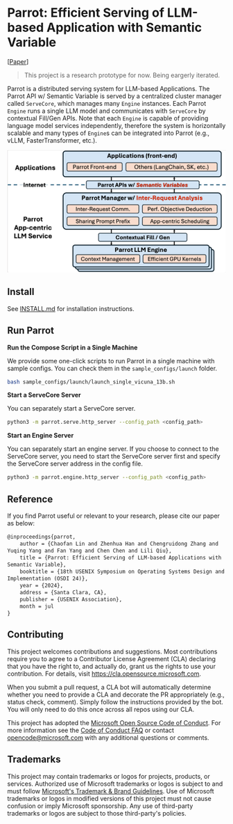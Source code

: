 # Parrot: Efficient Serving of LLM-based Application with Semantic Variable

[[Paper](https://arxiv.org/abs/2405.19888)]

> This project is a research prototype for now. Being eargerly iterated.

Parrot is a distributed serving system for LLM-based Applications. The Parrot API w/ Semantic Variable is served by a centralized cluster manager called `ServeCore`, which manages many `Engine` instances. Each Parrot `Engine` runs a single LLM model and communicates with `ServeCore` by contextual Fill/Gen APIs. Note that each `Engine` is capable of providing language model services independently, therefore the system is horizontally scalable and many types of `Engine`s can be integrated into Parrot (e.g., vLLM, FasterTransformer, etc.).

![](assets/arch_paper_ver.png)

## Install

See [INSTALL.md](INSTALL.md) for installation instructions.

## Run Parrot

**Run the Compose Script in a Single Machine**

We provide some one-click scripts to run Parrot in a single machine with sample configs. You can check them in the `sample_configs/launch` folder.

```bash
bash sample_configs/launch/launch_single_vicuna_13b.sh
```

<!-- **Run Docker Compose in a Cluster**

TODO -->

**Start a ServeCore Server**

You can separately start a ServeCore server.

```bash
python3 -m parrot.serve.http_server --config_path <config_path>
```

**Start an Engine Server**

You can separately start an engine server. If you choose to connect to the ServeCore server, you need to start the ServeCore server first and specify the ServeCore server address in the config file.

```bash
python3 -m parrot.engine.http_server --config_path <config_path>
```

## Reference

If you find Parrot useful or relevant to your research, please cite our paper as below:

```
@inproceedings{parrot,
    author = {Chaofan Lin and Zhenhua Han and Chengruidong Zhang and Yuqing Yang and Fan Yang and Chen Chen and Lili Qiu},
    title = {Parrot: Efficient Serving of LLM-based Applications with Semantic Variable},
    booktitle = {18th USENIX Symposium on Operating Systems Design and Implementation (OSDI 24)},
    year = {2024},
    address = {Santa Clara, CA},
    publisher = {USENIX Association},
    month = jul
}
```

## Contributing

This project welcomes contributions and suggestions.  Most contributions require you to agree to a
Contributor License Agreement (CLA) declaring that you have the right to, and actually do, grant us
the rights to use your contribution. For details, visit https://cla.opensource.microsoft.com.

When you submit a pull request, a CLA bot will automatically determine whether you need to provide
a CLA and decorate the PR appropriately (e.g., status check, comment). Simply follow the instructions
provided by the bot. You will only need to do this once across all repos using our CLA.

This project has adopted the [Microsoft Open Source Code of Conduct](https://opensource.microsoft.com/codeofconduct/).
For more information see the [Code of Conduct FAQ](https://opensource.microsoft.com/codeofconduct/faq/) or
contact [opencode@microsoft.com](mailto:opencode@microsoft.com) with any additional questions or comments.

## Trademarks

This project may contain trademarks or logos for projects, products, or services. Authorized use of Microsoft 
trademarks or logos is subject to and must follow 
[Microsoft's Trademark & Brand Guidelines](https://www.microsoft.com/en-us/legal/intellectualproperty/trademarks/usage/general).
Use of Microsoft trademarks or logos in modified versions of this project must not cause confusion or imply Microsoft sponsorship.
Any use of third-party trademarks or logos are subject to those third-party's policies.